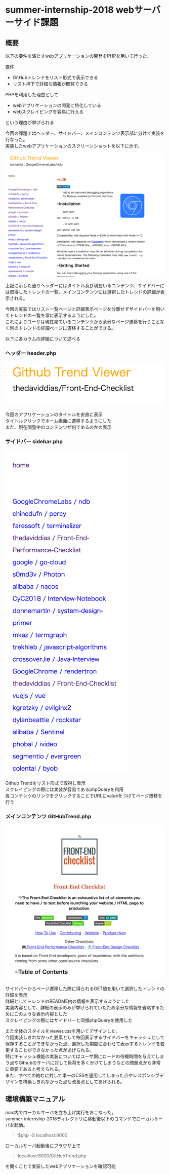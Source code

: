 # summer-internship-2018 webサーバーサイド課題


## 概要
以下の要件を満たすwebアプリケーションの開発をPHPを用いて行った。  

要件  
- GitHubトレンドをリスト形式で表示できる
- リスト押下で詳細な情報が閲覧できる

PHPを利用した理由として  
- webアプリケーションの開発に特化している
- webスクレイピングを容易に行える

という理由が挙げられる  

今回の課題ではヘッダー、サイドバー、メインコンテンツ表示部に分けて実装を行なった。  
実装したwebアプリケーションのスクリーンショットを以下に示す。  

<img src="./img/all_view.png" title="all_view">

上記に示した通りヘッダーにはタイトル及び現在いるコンテンツ、サイドバーには取得したトレンドの一覧、メインコンテンツには選択したトレンドの詳細が表示される。  

今回の実装ではリスト一覧ページと詳細表示ページを分離せずサイドバーを用いてトレンドの一覧を常に表示するようにした。  
これによりユーザは現在見ているコンテンツから余分なページ遷移を行うことなく別のトレンドの詳細ページに遷移することができる。  

以下に各カラムの詳細について述べる   

### ヘッダー header.php
<img src="./img/header.png" title="header">

今回のアプリケーションのタイトルを安直に表示  
タイトルクリックでホーム画面に遷移するようにした  
また、現在閲覧中のコンテンツが何であるのかの表示  

### サイドバー sidebar.php
<img src="./img/sidebar.png" title="sidebar">

Github Trendをリスト形式で取得し表示  
スクレイピングの際には実装が容易であるphpQueryを利用  
各コンテンツのリンクをクリックすることでURLにvalueをつけてページ遷移を行う  

### メインコンテンツ GitHubTrend.php
<img src="./img/main.png" title="main">

サイドバーからページ遷移した際に得られるGET値を用いて選択したトレンドの詳細を表示  
詳細としてトレンドのREADME内の情報を表示するようにした  
実装内容として、詳細の表示のみが挙げられていたため余分な情報を省略するためにこのような表示内容とした  
スクレイピングの際にはサイドバーと同様phpQueryを使用した  


また全体のスタイルをviewer.cssを用いてデザインした。  
今回実装しきれなかった要素として毎回表示するサイドバーをキャッシュとして保存することができなかった点、選択した期間に合わせて表示するトレンドを変更することができなかった点があげられる。  
特にキャッシュ機能の実装についてはユーザ側にロードの待機時間を与えてしまう点やGithubのサーバに対して負荷を多くかけてしまうなどの問題点から非常に重要であると考えられる。  
また、すべての絡むに対して単一のCSSを適用してしまった点やレスポンシブデザインを構築しきれなかった点も改善点としてあげられる。  


## 環境構築マニュアル
mac内でローカルサーバを立ち上げ実行をおこなった。  
summer-internship-2018ディレクトリに移動後以下のコマンドでローカルサーバを起動。  

> $php -S localhost:8000

ローカルサーバ起動後にブラウザ上で  
> localhost:8000/GitHubTrend.php  

を開くことで実装したwebアプリケーションを確認可能

